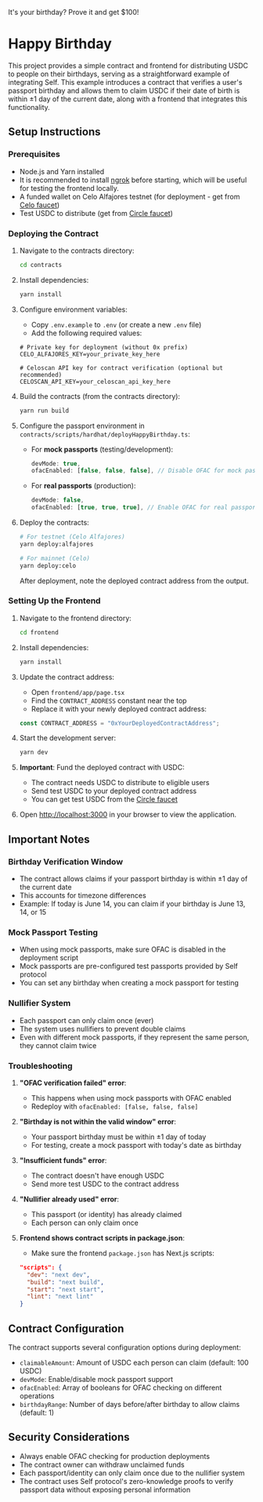 It's your birthday? Prove it and get $100!

# Happy Birthday

This project provides a simple contract and frontend for distributing USDC to people on their birthdays, serving as a straightforward example of integrating Self.
This example introduces a contract that verifies a user's passport birthday and allows them to claim USDC if their date of birth is within ±1 day of the current date, along with a frontend that integrates this functionality.

## Setup Instructions

### Prerequisites

- Node.js and Yarn installed
- It is recommended to install [ngrok](https://ngrok.com/) before starting, which will be useful for testing the frontend locally.
- A funded wallet on Celo Alfajores testnet (for deployment - get from [Celo faucet](https://faucet.celo.org))
- Test USDC to distribute (get from [Circle faucet](https://faucet.circle.com/))

### Deploying the Contract

1. Navigate to the contracts directory:
   ```bash
   cd contracts
   ```

2. Install dependencies:
   ```bash
   yarn install
   ```

3. Configure environment variables:
   - Copy `.env.example` to `.env` (or create a new `.env` file)
   - Add the following required values:
   ```env
   # Private key for deployment (without 0x prefix)
   CELO_ALFAJORES_KEY=your_private_key_here
   
   # Celoscan API key for contract verification (optional but recommended)
   CELOSCAN_API_KEY=your_celoscan_api_key_here
   ```

4. Build the contracts (from the contracts directory):
   ```bash
   yarn run build
   ```

5. Configure the passport environment in `contracts/scripts/hardhat/deployHappyBirthday.ts`:
   - For **mock passports** (testing/development):
     ```javascript
     devMode: true,
     ofacEnabled: [false, false, false], // Disable OFAC for mock passports
     ```
   - For **real passports** (production):
     ```javascript
     devMode: false,
     ofacEnabled: [true, true, true], // Enable OFAC for real passports
     ```

6. Deploy the contracts:
   ```bash
   # For testnet (Celo Alfajores)
   yarn deploy:alfajores
   
   # For mainnet (Celo)
   yarn deploy:celo
   ```
   
   After deployment, note the deployed contract address from the output.

### Setting Up the Frontend

1. Navigate to the frontend directory:
   ```bash
   cd frontend
   ```

2. Install dependencies:
   ```bash
   yarn install
   ```

3. Update the contract address:
   - Open `frontend/app/page.tsx`
   - Find the `CONTRACT_ADDRESS` constant near the top
   - Replace it with your newly deployed contract address:
   ```javascript
   const CONTRACT_ADDRESS = "0xYourDeployedContractAddress";
   ```

4. Start the development server:
   ```bash
   yarn dev
   ```

5. **Important**: Fund the deployed contract with USDC:
   - The contract needs USDC to distribute to eligible users
   - Send test USDC to your deployed contract address
   - You can get test USDC from the [Circle faucet](https://faucet.circle.com/)

6. Open [http://localhost:3000](http://localhost:3000) in your browser to view the application.

## Important Notes

### Birthday Verification Window
- The contract allows claims if your passport birthday is within ±1 day of the current date
- This accounts for timezone differences
- Example: If today is June 14, you can claim if your birthday is June 13, 14, or 15

### Mock Passport Testing
- When using mock passports, make sure OFAC is disabled in the deployment script
- Mock passports are pre-configured test passports provided by Self protocol
- You can set any birthday when creating a mock passport for testing

### Nullifier System
- Each passport can only claim once (ever)
- The system uses nullifiers to prevent double claims
- Even with different mock passports, if they represent the same person, they cannot claim twice

### Troubleshooting

1. **"OFAC verification failed" error**:
   - This happens when using mock passports with OFAC enabled
   - Redeploy with `ofacEnabled: [false, false, false]`

2. **"Birthday is not within the valid window" error**:
   - Your passport birthday must be within ±1 day of today
   - For testing, create a mock passport with today's date as birthday

3. **"Insufficient funds" error**:
   - The contract doesn't have enough USDC
   - Send more test USDC to the contract address

4. **"Nullifier already used" error**:
   - This passport (or identity) has already claimed
   - Each person can only claim once

5. **Frontend shows contract scripts in package.json**:
   - Make sure the frontend `package.json` has Next.js scripts:
   ```json
   "scripts": {
     "dev": "next dev",
     "build": "next build",
     "start": "next start",
     "lint": "next lint"
   }
   ```

## Contract Configuration

The contract supports several configuration options during deployment:

- `claimableAmount`: Amount of USDC each person can claim (default: 100 USDC)
- `devMode`: Enable/disable mock passport support
- `ofacEnabled`: Array of booleans for OFAC checking on different operations
- `birthdayRange`: Number of days before/after birthday to allow claims (default: 1)

## Security Considerations

- Always enable OFAC checking for production deployments
- The contract owner can withdraw unclaimed funds
- Each passport/identity can only claim once due to the nullifier system
- The contract uses Self protocol's zero-knowledge proofs to verify passport data without exposing personal information